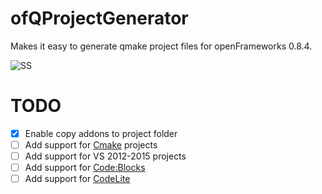 # ofQProjectGenerator
Makes it easy to generate qmake project files for openFrameworks 0.8.4.

![SS](https://lh3.googleusercontent.com/Nh6MTVxA9nDW82TX0zuG2k_9hwkuuDaWP2srcKosRRk=w512-h522-no)

# TODO
- [x] Enable copy addons to project folder
- [ ] Add support for [Cmake](http://www.cmake.org/) projects
- [ ] Add support for VS 2012-2015 projects
- [ ] Add support for [Code:Blocks](http://www.codeblocks.org/)
- [ ] Add support for [CodeLite](http://codelite.org/)
